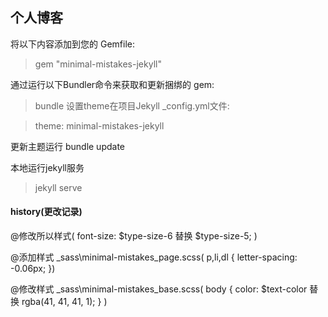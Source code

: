 ## 个人博客

将以下内容添加到您的 Gemfile:

>gem "minimal-mistakes-jekyll"

通过运行以下Bundler命令来获取和更新捆绑的 gem:

>bundle
设置theme在项目Jekyll _config.yml文件:

>theme: minimal-mistakes-jekyll

更新主题运行 bundle update

本地运行jekyll服务
>jekyll serve




#### history(更改记录)

@修改所以样式(
font-size: $type-size-6 替换 $type-size-5; 
)


@添加样式 _sass\minimal-mistakes\_page.scss(
p,li,dl {
    letter-spacing: -0.06px;
})

@修改样式 _sass\minimal-mistakes\_base.scss(
    body {
        color: $text-color 替换 rgba(41, 41, 41, 1);
    }
)